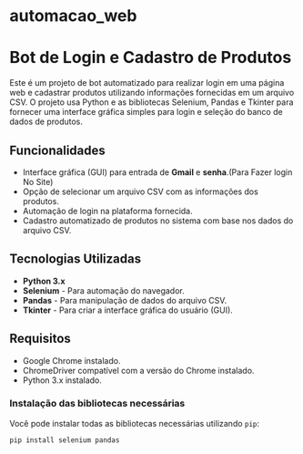 # automacao_web
 # Bot de Login e Cadastro de Produtos

Este é um projeto de bot automatizado para realizar login em uma página web e cadastrar produtos utilizando informações fornecidas em um arquivo CSV. O projeto usa Python e as bibliotecas Selenium, Pandas e Tkinter para fornecer uma interface gráfica simples para login e seleção do banco de dados de produtos.

## Funcionalidades

- Interface gráfica (GUI) para entrada de **Gmail** e **senha**.(Para Fazer login No Site)
- Opção de selecionar um arquivo CSV com as informações dos produtos.
- Automação de login na plataforma fornecida.
- Cadastro automatizado de produtos no sistema com base nos dados do arquivo CSV.
  
## Tecnologias Utilizadas

- **Python 3.x**
- **Selenium** - Para automação do navegador.
- **Pandas** - Para manipulação de dados do arquivo CSV.
- **Tkinter** - Para criar a interface gráfica do usuário (GUI).

## Requisitos

- Google Chrome instalado.
- ChromeDriver compatível com a versão do Chrome instalado.
- Python 3.x instalado.
  
### Instalação das bibliotecas necessárias

Você pode instalar todas as bibliotecas necessárias utilizando `pip`:

```bash
pip install selenium pandas

